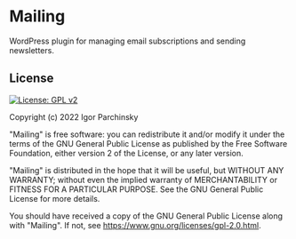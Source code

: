 # Mailing

WordPress plugin for managing email subscriptions and sending newsletters.


## License
[![License: GPL v2](https://img.shields.io/badge/License-GPL_v2-blue.svg)](https://www.gnu.org/licenses/old-licenses/gpl-2.0.en.html)

Copyright (c) 2022 Igor Parchinsky

"Mailing" is free software: you can redistribute it and/or modify
it under the terms of the GNU General Public License as published by
the Free Software Foundation, either version 2 of the License, or
any later version.

"Mailing" is distributed in the hope that it will be useful,
but WITHOUT ANY WARRANTY; without even the implied warranty of
MERCHANTABILITY or FITNESS FOR A PARTICULAR PURPOSE. See the
GNU General Public License for more details.

You should have received a copy of the GNU General Public License
along with "Mailing". If not, see https://www.gnu.org/licenses/gpl-2.0.html.
